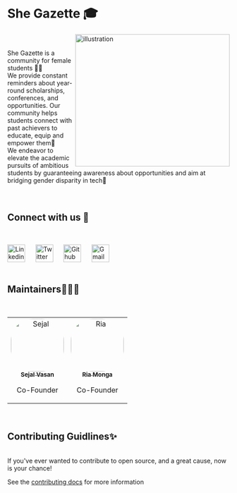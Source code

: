 # She Gazette 🎓
<img align="right" alt ="illustration" width ="350px" height="300px" src = "https://user-images.githubusercontent.com/69964629/122722069-f276e800-d28e-11eb-8153-9e6767c8fe7a.jpg">
<br>
<br>
She Gazette is a community for female students 🙋‍♀️<br>
We provide constant reminders about year-round scholarships, conferences, and opportunities. Our community helps students connect with past achievers to educate, equip and empower them📅<br>
We endeavor to elevate the academic pursuits of ambitious students by guaranteeing awareness about opportunities and aim at bridging gender disparity in tech🎯<br><br><br>

## Connect with us 🙌
<br>

[<img src="https://github.com/TheDudeThatCode/TheDudeThatCode/blob/master/Assets/Linkedin.svg" alt="Linkedin Logo" width="40">](https://www.linkedin.com/company/she-gazette/about/?viewAsMember=true) &nbsp;&nbsp;&nbsp;&nbsp;   [<img src="https://github.com/TheDudeThatCode/TheDudeThatCode/blob/master/Assets/Twitter.svg" alt="Twitter Logo" width="40">](https://twitter.com/shegazette)  &nbsp;&nbsp;&nbsp;&nbsp; 
[<img src="https://cdn.svgporn.com/logos/github-icon.svg" alt="Github logo" width="40">](https://github.com/SheGazette) &nbsp;&nbsp;&nbsp;&nbsp;  [<img src="https://github.com/TheDudeThatCode/TheDudeThatCode/blob/master/Assets/Gmail.svg" alt="Gmail logo" height="40">](mailto:shegazette@gmail.com)<br><br>


## Maintainers👩🏻‍🎓
<br>
<table>
<tr>
<td align="center"><a href="https://github.com/sejalvasan"><img src="https://user-images.githubusercontent.com/69964629/122727671-e68e2480-d294-11eb-8fc1-42adf11120e0.jpg" width="120px;" alt="Sejal"  style="border-radius: 50px" /><br /><sub><b>Sejal Vasan</b></sub></a><br /><p>Co-Founder</p></td>

<td align="center"><a href="https://github.com/Ria700"><img src="https://user-images.githubusercontent.com/69964629/122727998-48e72500-d295-11eb-9f00-6db25a8270da.png" width="120px;" alt="Ria"  style="border-radius: 50px" /><br /><sub><b>Ria Monga</b></sub></a><br /><p>Co-Founder</p></td>

</tr>
</table><br>

## Contributing Guidlines✨
<br>
If you've ever wanted to contribute to open source, and a great cause, now is your chance!

See the [contributing docs](https://github.com/SheGazette/SheGazetteWebsite/blob/Patch-1/Contribution.md) for more information

